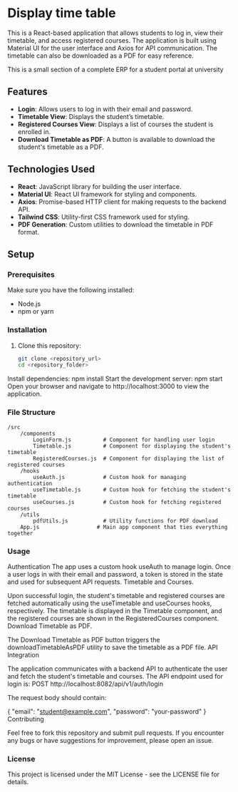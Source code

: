 # Display time table 

This is a React-based application that allows students to log in, view their timetable, and access registered courses. The application is built using Material UI for the user interface and Axios for API communication. The timetable can also be downloaded as a PDF for easy reference.

This is a small section of a complete ERP for a student portal at university

## Features
- **Login**: Allows users to log in with their email and password.
- **Timetable View**: Displays the student’s timetable.
- **Registered Courses View**: Displays a list of courses the student is enrolled in.
- **Download Timetable as PDF**: A button is available to download the student's timetable as a PDF.

## Technologies Used
- **React**: JavaScript library for building the user interface.
- **Material UI**: React UI framework for styling and components.
- **Axios**: Promise-based HTTP client for making requests to the backend API.
- **Tailwind CSS**: Utility-first CSS framework used for styling.
- **PDF Generation**: Custom utilities to download the timetable in PDF format.

## Setup

### Prerequisites
Make sure you have the following installed:
- Node.js
- npm or yarn

### Installation
1. Clone this repository:
   ```bash
   git clone <repository_url>
   cd <repository_folder>
Install dependencies:
npm install
Start the development server:
npm start
Open your browser and navigate to http://localhost:3000 to view the application.

### File Structure

    /src
        /components
            LoginForm.js          # Component for handling user login
            Timetable.js          # Component for displaying the student's timetable
            RegisteredCourses.js  # Component for displaying the list of registered courses
        /hooks
            useAuth.js            # Custom hook for managing authentication
            useTimetable.js       # Custom hook for fetching the student's timetable
            useCourses.js         # Custom hook for fetching registered courses
        /utils
            pdfUtils.js           # Utility functions for PDF download
        App.js                  # Main app component that ties everything together

### Usage

Authentication
The app uses a custom hook useAuth to manage login. Once a user logs in with their email and password, a token is stored in the state and used for subsequent API requests.
Timetable and Courses.

Upon successful login, the student's timetable and registered courses are fetched automatically using the useTimetable and useCourses hooks, respectively.
The timetable is displayed in the Timetable component, and the registered courses are shown in the RegisteredCourses component.
Download Timetable as PDF.

The Download Timetable as PDF button triggers the downloadTimetableAsPDF utility to save the timetable as a PDF file.
API Integration

The application communicates with a backend API to authenticate the user and fetch the student's timetable and courses. The API endpoint used for login is:
POST http://localhost:8082/api/v1/auth/login

The request body should contain:

{
"email": "student@example.com",
"password": "your-password"
}
Contributing

Feel free to fork this repository and submit pull requests. If you encounter any bugs or have suggestions for improvement, please open an issue.

### License

This project is licensed under the MIT License - see the LICENSE file for details.